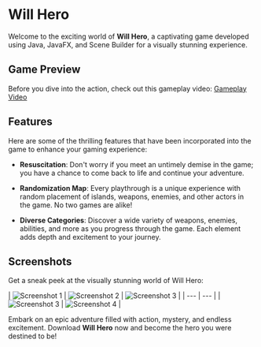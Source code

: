 # Will Hero

Welcome to the exciting world of **Will Hero**, a captivating game developed using Java, JavaFX, and Scene Builder for a visually stunning experience.

## Game Preview

Before you dive into the action, check out this gameplay video: [Gameplay Video](https://drive.google.com/file/d/1VokU04n9SS2CwnJ-h-feo_B0jfor5Kbf/view?usp=sharing)

## Features

Here are some of the thrilling features that have been incorporated into the game to enhance your gaming experience:

- **Resuscitation**: Don't worry if you meet an untimely demise in the game; you have a chance to come back to life and continue your adventure.

- **Randomization Map**: Every playthrough is a unique experience with random placement of islands, weapons, enemies, and other actors in the game. No two games are alike!

- **Diverse Categories**: Discover a wide variety of weapons, enemies, abilities, and more as you progress through the game. Each element adds depth and excitement to your journey.

## Screenshots

Get a sneak peek at the visually stunning world of Will Hero:

| ![Screenshot 1](https://user-images.githubusercontent.com/88682260/174832718-e8ceba56-1068-4f4e-9585-6714232c7a73.png) | ![Screenshot 2](https://user-images.githubusercontent.com/88682260/174832773-2cadadc3-e010-4d82-86ba-744e0ad99cd5.png) | ![Screenshot 3](https://user-images.githubusercontent.com/88682260/174832781-ea023b64-2329-4bff-9b2b-3109dc6a2953.png) |
| --- | --- |
| ![Screenshot 3](https://user-images.githubusercontent.com/88682260/174832786-dc5530d6-9c15-4cf2-bc22-2e04e44101b2.png) | ![Screenshot 4](https://user-images.githubusercontent.com/88682260/174832792-2849a259-daa1-4c5c-ab3e-c90789f90fc1.png) |

Embark on an epic adventure filled with action, mystery, and endless excitement. Download **Will Hero** now and become the hero you were destined to be!

